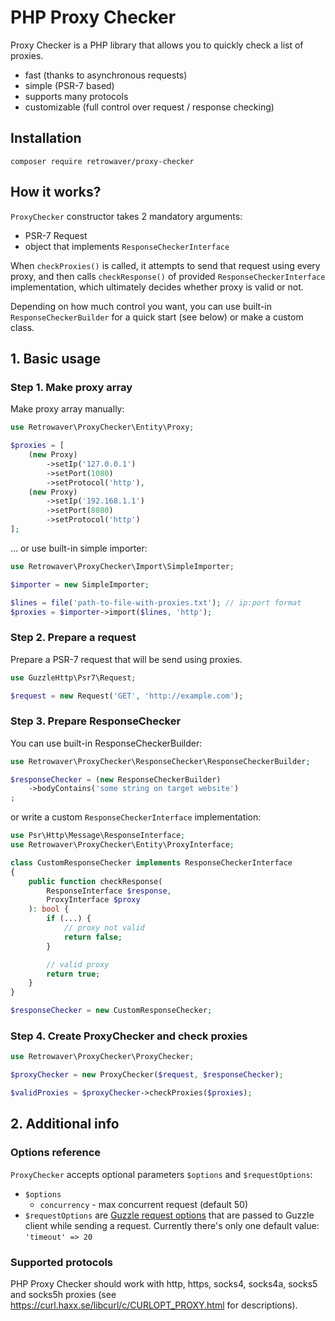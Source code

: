 # PHP Proxy Checker
Proxy Checker is a PHP library that allows you to quickly check a list of proxies.
- fast (thanks to asynchronous requests)
- simple (PSR-7 based)
- supports many protocols
- customizable (full control over request / response checking)

## Installation
```
composer require retrowaver/proxy-checker
```

## How it works?
`ProxyChecker` constructor takes 2 mandatory arguments:
- PSR-7 Request
- object that implements `ResponseCheckerInterface`

When `checkProxies()` is called, it attempts to send that request using every proxy, and then calls `checkResponse()` of provided `ResponseCheckerInterface` implementation, which ultimately decides whether proxy is valid or not.

Depending on how much control you want, you can use built-in `ResponseCheckerBuilder` for a quick start (see below) or make a custom class.

## 1. Basic usage

### Step 1. Make proxy array
Make proxy array manually:
```php
use Retrowaver\ProxyChecker\Entity\Proxy;

$proxies = [
    (new Proxy)
        ->setIp('127.0.0.1')
        ->setPort(1080)
        ->setProtocol('http'),
    (new Proxy)
        ->setIp('192.168.1.1')
        ->setPort(8080)
        ->setProtocol('http')
];
```

... or use built-in simple importer:
```php
use Retrowaver\ProxyChecker\Import\SimpleImporter;

$importer = new SimpleImporter;

$lines = file('path-to-file-with-proxies.txt'); // ip:port format
$proxies = $importer->import($lines, 'http');
```

### Step 2. Prepare a request
Prepare a PSR-7 request that will be send using proxies.

```php
use GuzzleHttp\Psr7\Request;

$request = new Request('GET', 'http://example.com');
```

### Step 3. Prepare ResponseChecker
You can use built-in ResponseCheckerBuilder:
```php
use Retrowaver\ProxyChecker\ResponseChecker\ResponseCheckerBuilder;

$responseChecker = (new ResponseCheckerBuilder)
    ->bodyContains('some string on target website')
;
```

or write a custom `ResponseCheckerInterface` implementation:
```php
use Psr\Http\Message\ResponseInterface;
use Retrowaver\ProxyChecker\Entity\ProxyInterface;

class CustomResponseChecker implements ResponseCheckerInterface
{
    public function checkResponse(
        ResponseInterface $response,
        ProxyInterface $proxy
    ): bool {
        if (...) {
            // proxy not valid
            return false;
        }

        // valid proxy
        return true;
    }
}
```

```php
$responseChecker = new CustomResponseChecker;
```

### Step 4. Create ProxyChecker and check proxies
```php
use Retrowaver\ProxyChecker\ProxyChecker;

$proxyChecker = new ProxyChecker($request, $responseChecker);

$validProxies = $proxyChecker->checkProxies($proxies);
```

## 2. Additional info
### Options reference
`ProxyChecker` accepts optional parameters `$options` and `$requestOptions`:
- `$options`
    - `concurrency` - max concurrent request (default 50)
- `$requestOptions` are [Guzzle request options](http://docs.guzzlephp.org/en/stable/request-options.html) that are passed to Guzzle client while sending a request. Currently there's only one default value: `'timeout' => 20`

### Supported protocols
PHP Proxy Checker should work with http, https, socks4, socks4a, socks5 and socks5h proxies (see https://curl.haxx.se/libcurl/c/CURLOPT_PROXY.html for descriptions).
